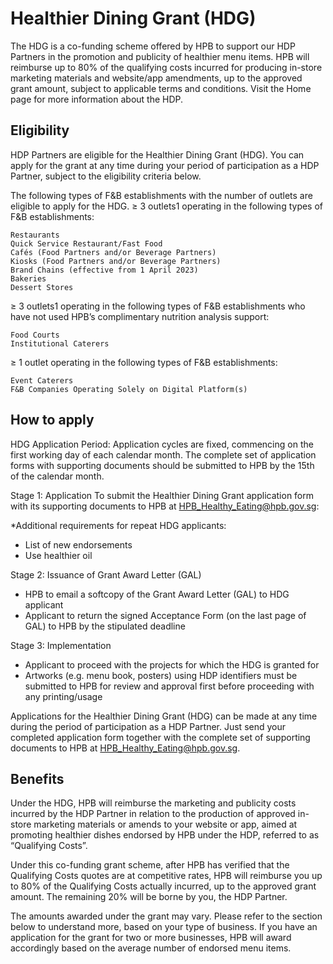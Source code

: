 # Healthier Dining Grant (HDG)
The HDG is a co-funding scheme offered by HPB to support our HDP Partners in the promotion and publicity of healthier menu items. HPB will reimburse up to 80% of the qualifying costs incurred for producing in-store marketing materials and website/app amendments, up to the approved grant amount, subject to applicable terms and conditions. Visit the Home page for more information about the HDP. 

## Eligibility
HDP Partners are eligible for the Healthier Dining Grant (HDG). You can apply for the grant at any time during your period of participation as a HDP Partner, subject to the eligibility criteria below.

The following types of F&B establishments with the number of outlets are eligible to apply for the HDG.
≥ 3 outlets1 operating in the following types of F&B establishments:

    Restaurants
    Quick Service Restaurant/Fast Food
    Cafés (Food Partners and/or Beverage Partners)
    Kiosks (Food Partners and/or Beverage Partners)
    Brand Chains (effective from 1 April 2023)
    Bakeries
    Dessert Stores

≥ 3 outlets1 operating in the following types of F&B establishments who have not used HPB’s complimentary nutrition analysis support:

    Food Courts
    Institutional Caterers

≥ 1 outlet operating in the following types of F&B establishments:

    Event Caterers
    F&B Companies Operating Solely on Digital Platform(s)

## How to apply
HDG Application Period:
Application cycles are fixed, commencing on the first working day of each calendar month. The complete set of application forms with supporting documents should be submitted to HPB by the 15th of the calendar month.

Stage 1:
Application
To submit the Healthier Dining Grant application form with its supporting documents to HPB at HPB_Healthy_Eating@hpb.gov.sg:

*Additional requirements for repeat HDG applicants:

- List of new endorsements
- Use healthier oil

Stage 2:
Issuance of Grant Award Letter
(GAL)

- HPB to email a softcopy of the Grant Award Letter (GAL) to HDG applicant
- Applicant to return the signed Acceptance Form (on the last page of GAL) to HPB by the stipulated deadline

Stage 3:
Implementation

- Applicant to proceed with the projects for which the HDG is granted for
- Artworks (e.g. menu book, posters) using HDP identifiers must be submitted to HPB for review and approval first before proceeding with any printing/usage

Applications for the Healthier Dining Grant (HDG) can be made at any time during the period of participation as a HDP Partner. Just send your completed application form together with the complete set of supporting documents to HPB at HPB_Healthy_Eating@hpb.gov.sg. 

## Benefits
Under the HDG, HPB will reimburse the marketing and publicity costs incurred by the HDP Partner in relation to the production of approved in-store marketing materials or amends to your website or app, aimed at promoting healthier dishes endorsed by HPB under the HDP, referred to as “Qualifying Costs”.

Under this co-funding grant scheme, after HPB has verified that the Qualifying Costs quotes are at competitive rates, HPB will reimburse you up to 80% of the Qualifying Costs actually incurred, up to the approved grant amount. The remaining 20% will be borne by you, the HDP Partner.

The amounts awarded under the grant may vary. Please refer to the section below to understand more, based on your type of business. If you have an application for the grant for two or more businesses, HPB will award accordingly based on the average number of endorsed menu items. 


